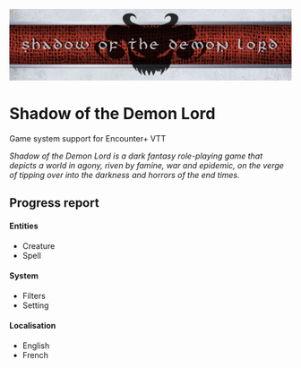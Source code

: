 ![Banner](sotdl_banner.png)
# Shadow of the Demon Lord
Game system support for Encounter+ VTT

*Shadow of the Demon Lord is a dark fantasy role-playing game that depicts a world in agony, riven by famine, war and epidemic, on the verge of tipping over into the darkness and horrors of the end times.*

## Progress report

#### Entities
- Creature
- Spell

#### System
- Filters
- Setting

#### Localisation
- English
- French
  
